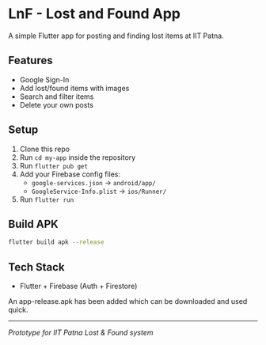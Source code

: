 # LnF - Lost and Found App

A simple Flutter app for posting and finding lost items at IIT Patna.

## Features

- Google Sign-In
- Add lost/found items with images
- Search and filter items
- Delete your own posts

## Setup

1. Clone this repo
2. Run `cd my-app` inside the repository
3. Run `flutter pub get`
4. Add your Firebase config files:
   - `google-services.json` → `android/app/`
   - `GoogleService-Info.plist` → `ios/Runner/`
5. Run `flutter run`

## Build APK

```bash
flutter build apk --release
```

## Tech Stack

- Flutter + Firebase (Auth + Firestore)

An app-release.apk has been added which can be downloaded and used quick.

---

_Prototype for IIT Patna Lost & Found system_

